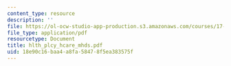 ```yaml
---
content_type: resource
description: ''
file: https://ol-ocw-studio-app-production.s3.amazonaws.com/courses/17-315-comparative-health-policy-fall-2004/18e90c16baa4a8fa58478f5ea383575f_hlth_plcy_hcare_mhds.pdf
file_type: application/pdf
resourcetype: Document
title: hlth_plcy_hcare_mhds.pdf
uid: 18e90c16-baa4-a8fa-5847-8f5ea383575f
---
```

